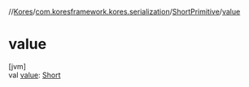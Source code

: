 //[Kores](../../../index.md)/[com.koresframework.kores.serialization](../index.md)/[ShortPrimitive](index.md)/[value](value.md)

# value

[jvm]\
val [value](value.md): [Short](https://kotlinlang.org/api/latest/jvm/stdlib/kotlin/-short/index.html)
